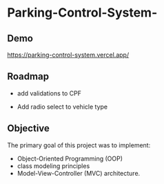 # Parking-Control-System-
## Demo

https://parking-control-system.vercel.app/


## Roadmap

- add validations to CPF

- Add radio select to vehicle type

## Objective

The primary goal of this project was to implement:

- Object-Oriented Programming (OOP)
- class modeling principles
- Model-View-Controller (MVC) architecture.
